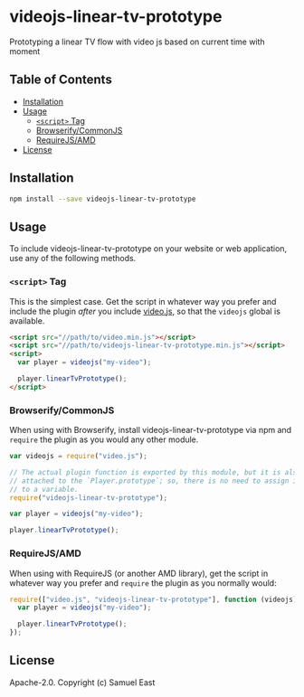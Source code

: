 # videojs-linear-tv-prototype

Prototyping a linear TV flow with video js based on current time with moment

## Table of Contents

<!-- START doctoc generated TOC please keep comment here to allow auto update -->
<!-- DON'T EDIT THIS SECTION, INSTEAD RE-RUN doctoc TO UPDATE -->


- [Installation](#installation)
- [Usage](#usage)
  - [`<script>` Tag](#script-tag)
  - [Browserify/CommonJS](#browserifycommonjs)
  - [RequireJS/AMD](#requirejsamd)
- [License](#license)

<!-- END doctoc generated TOC please keep comment here to allow auto update -->

## Installation

```sh
npm install --save videojs-linear-tv-prototype
```

## Usage

To include videojs-linear-tv-prototype on your website or web application, use any of the following methods.

### `<script>` Tag

This is the simplest case. Get the script in whatever way you prefer and include the plugin _after_ you include [video.js][videojs], so that the `videojs` global is available.

```html
<script src="//path/to/video.min.js"></script>
<script src="//path/to/videojs-linear-tv-prototype.min.js"></script>
<script>
  var player = videojs("my-video");

  player.linearTvPrototype();
</script>
```

### Browserify/CommonJS

When using with Browserify, install videojs-linear-tv-prototype via npm and `require` the plugin as you would any other module.

```js
var videojs = require("video.js");

// The actual plugin function is exported by this module, but it is also
// attached to the `Player.prototype`; so, there is no need to assign it
// to a variable.
require("videojs-linear-tv-prototype");

var player = videojs("my-video");

player.linearTvPrototype();
```

### RequireJS/AMD

When using with RequireJS (or another AMD library), get the script in whatever way you prefer and `require` the plugin as you normally would:

```js
require(["video.js", "videojs-linear-tv-prototype"], function (videojs) {
  var player = videojs("my-video");

  player.linearTvPrototype();
});
```

## License

Apache-2.0. Copyright (c) Samuel East

[videojs]: http://videojs.com/

